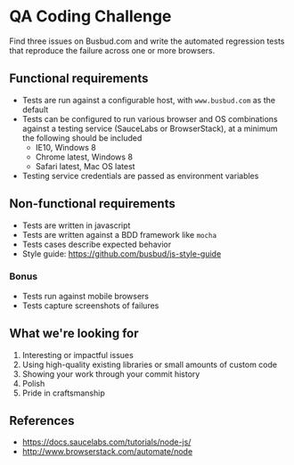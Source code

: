 # QA Coding Challenge

Find three issues on Busbud.com and write the automated regression tests that reproduce the failure across one or more browsers.

## Functional requirements

* Tests are run against a configurable host, with `www.busbud.com` as the default
* Tests can be configured to run various browser and OS combinations against a testing service (SauceLabs or BrowserStack), at a minimum the following should be included
  * IE10, Windows 8
  * Chrome latest, Windows 8
  * Safari latest, Mac OS latest
* Testing service credentials are passed as environment variables

## Non-functional requirements

* Tests are written in javascript
* Tests are written against a BDD framework like `mocha`
* Tests cases describe expected behavior
* Style guide: https://github.com/busbud/js-style-guide

### Bonus

* Tests run against mobile browsers
* Tests capture screenshots of failures

## What we're looking for

1. Interesting or impactful issues
1. Using high-quality existing libraries or small amounts of custom code
1. Showing your work through your commit history
1. Polish
1. Pride in craftsmanship

## References

* https://docs.saucelabs.com/tutorials/node-js/
* http://www.browserstack.com/automate/node
